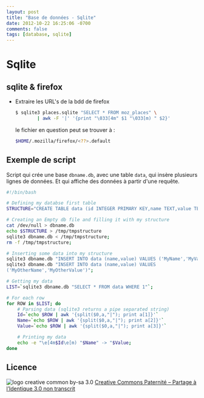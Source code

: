 ```yaml
---
layout: post
title: "Base de données - Sqlite"
date: 2012-10-22 16:25:06 -0700
comments: false
tags: [database, sqlite]
---
```

	
# Sqlite

## sqlite & firefox

* Extraire les URL's de la bdd de firefox

	```bash
	$ sqlite3 places.sqlite "SELECT * FROM moz_places" \
			| awk -F '|' '{print "\033[4m" $1 "\033[m) " $2}'
	```

	le fichier en question peut se trouver à :

	```bash
	$HOME/.mozilla/firefox/<??>.default
	```

## Exemple de script

Script qui crée une base `dbname.db`, avec une table `data`, qui insère plusieurs lignes de données.
Et qui affiche des données à partir d'une requête.

```bash
#!/bin/bash

# Defining my databse first table
STRUCTURE="CREATE TABLE data (id INTEGER PRIMARY KEY,name TEXT,value TEXT);";

# Creating an Empty db file and filling it with my structure
cat /dev/null > dbname.db
echo $STRUCTURE > /tmp/tmpstructure
sqlite3 dbname.db < /tmp/tmpstructure;
rm -f /tmp/tmpstructure;

# Inserting some data into my structure
sqlite3 dbname.db "INSERT INTO data (name,value) VALUES ('MyName','MyValue')";
sqlite3 dbname.db "INSERT INTO data (name,value) VALUES
('MyOtherName','MyOtherValue')";

# Getting my data
LIST=`sqlite3 dbname.db "SELECT * FROM data WHERE 1"`;

# For each row
for ROW in $LIST; do
	# Parsing data (sqlite3 returns a pipe separated string)
	Id=`echo $ROW | awk '{split($0,a,"|"); print a[1]}'`
	Name=`echo $ROW | awk '{split($0,a,"|"); print a[2]}'`
	Value=`echo $ROW | awk '{split($0,a,"|"); print a[3]}'`

	# Printing my data
	echo -e "\e[4m$Id\e[m) "$Name" -> "$Value;
done
```

## Licence

![logo creative common by-sa 3.0](http://i.creativecommons.org/l/by-sa/3.0/88x31.png)
[Creative Commons Paternité – Partage à l’Identique 3.0 non transcrit](http://creativecommons.org/licenses/by-sa/3.0/)

